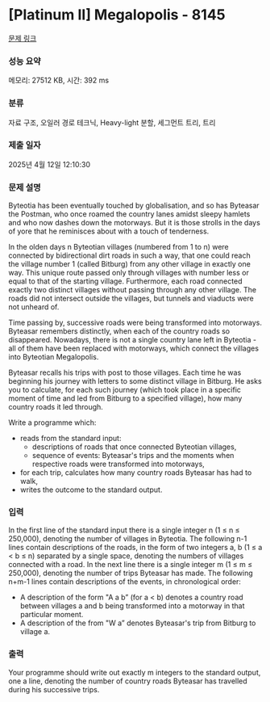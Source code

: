 # [Platinum II] Megalopolis - 8145 

[문제 링크](https://www.acmicpc.net/problem/8145) 

### 성능 요약

메모리: 27512 KB, 시간: 392 ms

### 분류

자료 구조, 오일러 경로 테크닉, Heavy-light 분할, 세그먼트 트리, 트리

### 제출 일자

2025년 4월 12일 12:10:30

### 문제 설명

<p>Byteotia has been eventually touched by globalisation, and so has Byteasar the Postman, who once roamed the country lanes amidst sleepy hamlets and who now dashes down the motorways. But it is those strolls in the days of yore that he reminisces about with a touch of tenderness.</p>

<p>In the olden days n Byteotian villages (numbered from 1 to n) were connected by bidirectional dirt roads in such a way, that one could reach the village number 1 (called Bitburg) from any other village in exactly one way. This unique route passed only through villages with number less or equal to that of the starting village. Furthermore, each road connected exactly two distinct villages without passing through any other village. The roads did not intersect outside the villages, but tunnels and viaducts were not unheard of.</p>

<p>Time passing by, successive roads were being transformed into motorways. Byteasar remembers distinctly, when each of the country roads so disappeared. Nowadays, there is not a single country lane left in Byteotia - all of them have been replaced with motorways, which connect the villages into Byteotian Megalopolis.</p>

<p>Byteasar recalls his trips with post to those villages. Each time he was beginning his journey with letters to some distinct village in Bitburg. He asks you to calculate, for each such journey (which took place in a specific moment of time and led from Bitburg to a specified village), how many country roads it led through.</p>

<p>
Write a programme which:</p>

<ul>
	<li>reads from the standard input:
	<ul>
		<li>descriptions of roads that once connected Byteotian villages,</li>
		<li>sequence of events: Byteasar's trips and the moments when respective roads were transformed into motorways,</li>
	</ul>
	</li>
	<li>for each trip, calculates how many country roads Byteasar has had to walk,</li>
	<li>writes the outcome to the standard output.</li>
</ul>

### 입력 

 <p>In the first line of the standard input there is a single integer n (1 ≤ n ≤ 250,000), denoting the number of villages in Byteotia. The following n-1 lines contain descriptions of the roads, in the form of two integers a, b (1 ≤ a < b ≤ n) separated by a single space, denoting the numbers of villages connected with a road. In the next line there is a single integer m (1 ≤ m ≤ 250,000), denoting the number of trips Byteasar has made. The following n+m-1 lines contain descriptions of the events, in chronological order:</p>

<ul>
	<li>A description of the form "A a b” (for a < b) denotes a country road between villages a and b being transformed into a motorway in that particular moment.</li>
	<li>A description of the from "W a” denotes Byteasar's trip from Bitburg to village a.</li>
</ul>

### 출력 

 <p>Your programme should write out exactly m integers to the standard output, one a line, denoting the number of country roads Byteasar has travelled during his successive trips.</p>

<p> </p>

